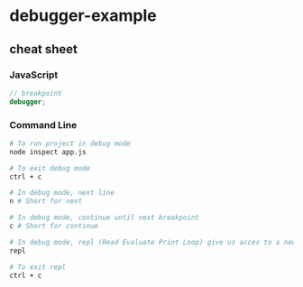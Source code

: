 # debugger-example

## cheat sheet

### JavaScript
```js
// breakpoint
debugger;
```

### Command Line
```bash
# To run project in debug mode
node inspect app.js

# To exit debug mode
ctrl + c

# In debug mode, next line
n # Short for next

# In debug mode, continue until next breakpoint
c # Short for continue

# In debug mode, repl (Read Evaluate Print Loop) give us acces to a new terminal where we can inspect our program and execute anything
repl

# To exit repl
ctrl + c
```